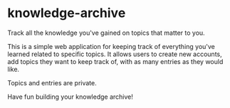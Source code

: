 # knowledge-archive
Track all the knowledge you've gained on topics that matter to you.

This is a simple web application for keeping track of everything you've learned related to specific topics. It allows users to create new accounts, add topics they want to keep track of, with as many entries as they would like.

Topics and entries are private.

Have fun building your knowledge archive!
